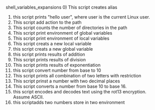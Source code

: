 shell_variables_expansions
0) This script creates alias
1) this script prints "hello user", where user is the current Linux user.
2) This script add action to the path
3) This script counts the number of directories in the path
4) This script print environment of global variables
5) This script print environment of local variables
6) This script creats a new local variable
7) this script creats a new global variable
8) this script prints results of addition
9) This script prints results of division
10) This script prints results of exponentiation
11) this script convert number from base to 10
12) This script prints all combination of two letters with restriction
13) This script prinst a number with two decimal places
14) This script converts a number from base 10 to base 16.
15) this script encodes and decodes text using the rot13 encryption. Assume ASCII.
17) this scriptadds two numbers store in two environment
